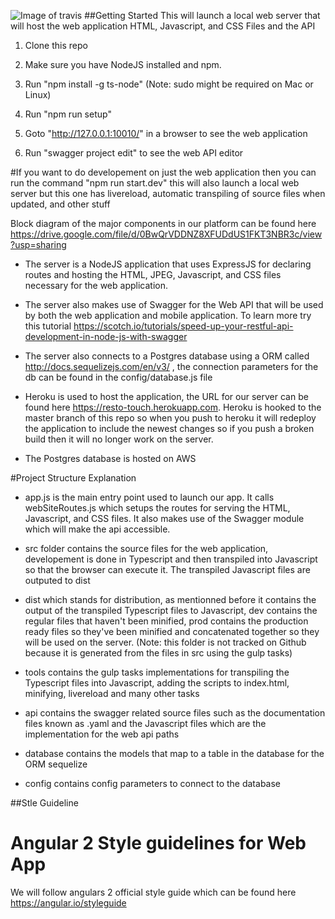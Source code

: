 ![Image of travis](hhttps://api.travis-ci.com/harley1011/RestoTouch.svg?token=svJ7YxEt4VzqxxA86ptx&branch=develop)
##Getting Started
This will launch a local web server that will host the web application HTML, Javascript, and CSS Files and the API
1. Clone this repo

2. Make sure you have NodeJS installed and npm.

3. Run "npm install -g ts-node" (Note: sudo might be required on Mac or Linux)

4. Run "npm run setup"

5. Goto "http://127.0.0.1:10010/" in a browser to see the web application

6. Run "swagger project edit" to see the web API editor 


#If you want to do developement on just the web application then you can run the command "npm run start.dev"
this will also launch a local web server but this one has livereload, automatic transpiling of source files when updated, and other stuff

Block diagram of the major components in our platform can be found here https://drive.google.com/file/d/0BwQrVDDNZ8XFUDdUS1FKT3NBR3c/view?usp=sharing

- The server is a NodeJS application that uses ExpressJS for declaring routes and hosting the HTML, JPEG, Javascript, and CSS files necessary for the web application.

- The server also makes use of Swagger for the Web API that will be used by both the web application and mobile application. To learn more try this tutorial https://scotch.io/tutorials/speed-up-your-restful-api-development-in-node-js-with-swagger

- The server also connects to a Postgres database using a ORM called http://docs.sequelizejs.com/en/v3/ , the connection parameters for the db can be found in the config/database.js file

- Heroku is used to host the application, the URL for our server can be found here https://resto-touch.herokuapp.com. Heroku is hooked to the master branch of this repo so when you push to heroku it will redeploy the application to include the newest changes so if you push a broken build then it will no longer
work on the server.

- The Postgres database is hosted on AWS

#Project Structure Explanation
- app.js is the main entry point used to launch our app. It calls webSiteRoutes.js which setups the routes for serving the HTML, Javascript, and CSS files. It also makes use of the Swagger module which will make the api accessible.

- src folder contains the source files for the web application, developement is done in Typescript and then transpiled into Javascript so that the browser can execute it. The transpiled Javascript files are outputed to dist

- dist which stands for distribution, as mentionned before it contains the output of the transpiled Typescript files to Javascript, dev contains the regular files that haven't been minified, prod contains the production ready files so they've been minified and concatenated together so they will be used on the server. (Note: this folder is not tracked on Github because it is generated from the files in src using the gulp tasks)

- tools contains the gulp tasks implementations for transpiling the Typescript files into Javascript, adding the scripts to index.html, minifying, livereload and many other tasks

- api contains the swagger related source files such as the documentation files known as .yaml and the Javascript files which are the implementation for the web api paths

- database contains the models that map to a table in the database for the ORM sequelize

- config contains config parameters to connect to the database 



##Stle Guideline

# Angular 2 Style guidelines for Web App
  We will follow angulars 2 official style guide which can be found here https://angular.io/styleguide


